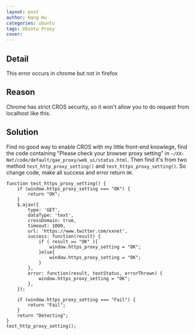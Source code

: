 ```yaml
---
layout: post
author: Hang Hu
categories: ubuntu
tags: Ubuntu Proxy 
cover: 
---
```


## Detail

This error occurs in chrome but not in firefox
## Reason

Chrome has strict CROS security, so it won't allow you to do request from localhost like this.
## Solution

Find no good way to enable CROS with my little front-end knowlege, find the code containing "Please check your browser proxy setting" in `~/XX-Net/code/default/gae_proxy/web_ui/status.html`. Then find it's from two method `test_http_proxy_setting()` and `test_https_proxy_setting()`. So change code, make all success and error return `OK`.
```
function test_https_proxy_setting() {
    if (window.https_proxy_setting === "OK") {
        return "OK";
    }
    $.ajax({
        type: 'GET',
        dataType: 'text',
        crossDomain: true,
        timeout: 1000,
        url: 'https://www.twitter.com/xxnet',
        success: function(result) {
            if ( result == "OK" ){
                window.https_proxy_setting = "OK";
            }else{
                window.https_proxy_setting = "OK";
            }
        },
        error: function(result, textStatus, errorThrown) {
            window.https_proxy_setting = "OK";
        },
    });

    if (window.https_proxy_setting === "Fail") {
        return "Fail";
    }
    return "Detecting";
}
test_http_proxy_setting();
```
